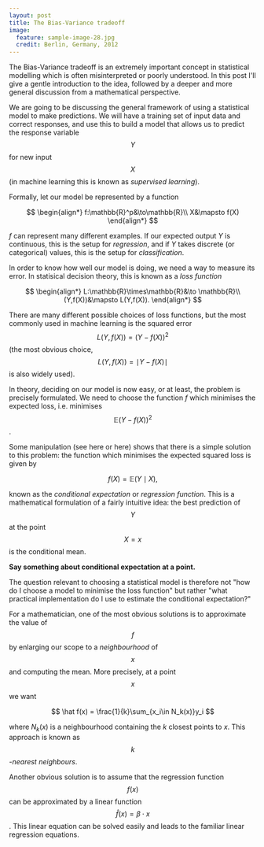 ```yaml
---
layout: post
title: The Bias-Variance tradeoff
image:
  feature: sample-image-28.jpg
  credit: Berlin, Germany, 2012
---
```


The Bias-Variance tradeoff is an extremely important concept in statistical modelling which is often misinterpreted or poorly understood. In this post I'll give a gentle introduction to the idea, followed by a deeper and more general discussion from a mathematical perspective. 

We are going to be discussing the general framework of using a statistical model to make predictions. We will have a training set of input data and correct responses, and use this to build a model that allows us to predict the response variable $$Y$$ for new input $$X$$ (in machine learning this is known as *supervised learning*).

Formally, let our model be represented by a function

$$
\begin{align*}
f:\mathbb{R}^p&\to\mathbb{R}\\
X&\mapsto f(X)
\end{align*}
$$

$f$ can represent many different examples. If our expected output $Y$ is continuous, this is the setup for *regression*, and if $Y$ takes discrete (or categorical) values, this is the setup for *classification*. 

In order to know how well our model is doing, we need a way to measure its error. In statisical decision theory, this is known as a *loss function*

$$
\begin{align*}
L:\mathbb{R}\times\mathbb{R}&\to \mathbb{R}\\
(Y,f(X))&\mapsto L(Y,f(X)).
\end{align*}
$$

There are many different possible choices of loss functions, but the most commonly used in machine learning is the squared error $$L(Y,f(X)) = (Y-f(X))^2$$ (the most obvious choice, $$L(Y,f(X)) = \mid Y-f(X)\mid $$ is also widely used). 

In theory, deciding on our model is now easy, or at least, the problem is precisely formulated. We need to choose the function $f$ which minimises the expected loss, i.e. minimises $$\mathbb{E}(Y-f(X))^2$$. 

Some manipulation (see here or here) shows that there is a simple solution to this problem: the function which minimises the expected squared loss is given by

$$
f(X) = \mathbb{E}(Y\mid X),
$$

known as the *conditional expectation* or *regression function*. This is a mathematical formulation of a fairly intuitive idea: the best prediction of $$Y$$ at the point $$X=x$$ is the conditional mean. 

**Say something about conditional expectation at a point.**

The question relevant to choosing a statistical model is therefore not "how do I choose a model to minimise the loss function" but rather "what practical implementation do I use to estimate the conditional expectation?"

For a mathematician, one of the most obvious solutions is to approximate the value of $$f$$ by enlarging our scope to a *neighbourhood* of $$x$$ and computing the mean. More precisely, at a point $$x$$ we want 

$$
\hat f(x) = \frac{1}{k}\sum_{x_i\in N_k(x)}y_i
$$

where $N_k(x)$ is a neighbourhood containing the $k$ closest points to $x$. This approach is known as $$k$$-*nearest neighbours*. 

Another obvious solution is to assume that the regression function $$f(x)$$ can be approximated by a linear function $$\hat f(x) = \beta\cdot x$$. This linear equation can be solved easily and leads to the familiar linear regression equations. 






